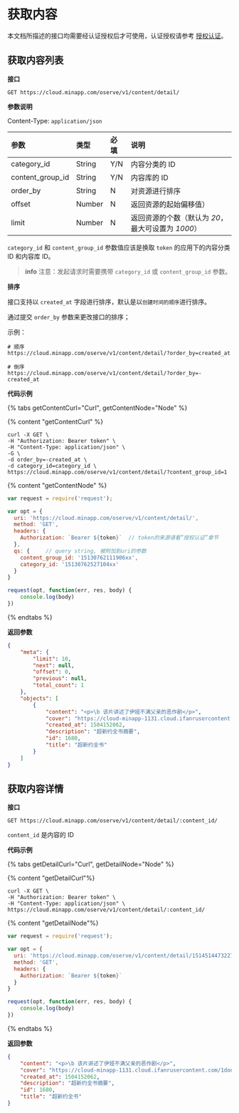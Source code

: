 # 获取内容

本文档所描述的接口均需要经认证授权后才可使用，认证授权请参考 [授权认证](../authentication.md)。

## 获取内容列表

**接口**

`GET https://cloud.minapp.com/oserve/v1/content/detail/`

**参数说明**

Content-Type: `application/json`

| 参数               | 类型   | 必填 | 说明 |
| :------------     | :----- | :-- | :-- |
| category_id       | String | Y/N   | 内容分类的 ID |
| content_group_id  | String | Y/N   | 内容库的 ID |
| order_by          | String | N   | 对资源进行排序|
| offset            | Number | N   | 返回资源的起始偏移值）|
| limit             | Number | N   | 返回资源的个数（默认为 *20*，最大可设置为 *1000*）|

  `category_id` 和 `content_group_id` 参数值应该是换取 `token` 的应用下的内容分类 ID 和内容库 ID。

> **info**
> 注意：发起请求时需要携带 `category_id` 或 `content_group_id` 参数。

**排序**

接口支持以 `created_at` 字段进行排序，默认是以`创建时间的顺序`进行排序。

通过提交 `order_by` 参数来更改接口的排序；

示例：

```
# 顺序
https://cloud.minapp.com/oserve/v1/content/detail/?order_by=created_at

# 倒序
https://cloud.minapp.com/oserve/v1/content/detail/?order_by=-created_at
```

**代码示例**

{% tabs getContentCurl="Curl", getContentNode="Node" %}

{% content "getContentCurl" %}

```
curl -X GET \
-H "Authorization: Bearer token" \
-H "Content-Type: application/json" \
-G \
-d order_by=-created_at \
-d category_id=category_id \
https://cloud.minapp.com/oserve/v1/content/detail/?content_group_id=1
```

{% content "getContentNode" %}

```js
var request = require('request');

var opt = {
  uri: 'https://cloud.minapp.com/oserve/v1/content/detail/',
  method: 'GET',
  headers: {
    Authorization: `Bearer ${token}`  // token的来源请看”授权认证”章节
  },
  qs: {     // query string, 被附加到uri的参数
    content_group_id: '15130762111906xx',
    category_id: '15130762527104xx'
  }
}

request(opt, function(err, res, body) {
    console.log(body)
})
```

{% endtabs %}

**返回参数**

```json
{
    "meta": {
        "limit": 10,
        "next": null,
        "offset": 0,
        "previous": null,
        "total_count": 1
    },
    "objects": [
        {
            "content": "<p>\b 该片讲述了伊娅不满父亲的恶作剧</p>",
            "cover": "https://cloud-minapp-1131.cloud.ifanrusercontent.com/1donykIpnuvcRiAX.jpg",
            "created_at": 1504152062,
            "description": "超新约全书摘要",
            "id": 1680,
            "title": "超新约全书"
        }
    ]
}
```

## 获取内容详情

**接口**

`GET https://cloud.minapp.com/oserve/v1/content/detail/:content_id/`

`content_id` 是内容的 ID

**代码示例**

{% tabs getDetailCurl="Curl", getDetailNode="Node" %}

{% content "getDetailCurl"%}

```
curl -X GET \
-H "Authorization: Bearer token" \
-H "Content-Type: application/json" \
https://cloud.minapp.com/oserve/v1/content/detail/:content_id/
```

{% content "getDetailNode"%}

```js
var request = require('request');

var opt = {
  uri: 'https://cloud.minapp.com/oserve/v1/content/detail/15145144732272xx/', // 15145144732272xx 对应 uri :content_id
  method: 'GET',
  headers: {
    Authorization: `Bearer ${token}`
  }
}

request(opt, function(err, res, body) {
    console.log(body)
})
```

{% endtabs %}

**返回参数**

```json
{
    "content": "<p>\b 该片讲述了伊娅不满父亲的恶作剧</p>",
    "cover": "https://cloud-minapp-1131.cloud.ifanrusercontent.com/1donykIpnuvcRiAX.jpg",
    "created_at": 1504152062,
    "description": "超新约全书摘要",
    "id": 1680,
    "title": "超新约全书"
}
```